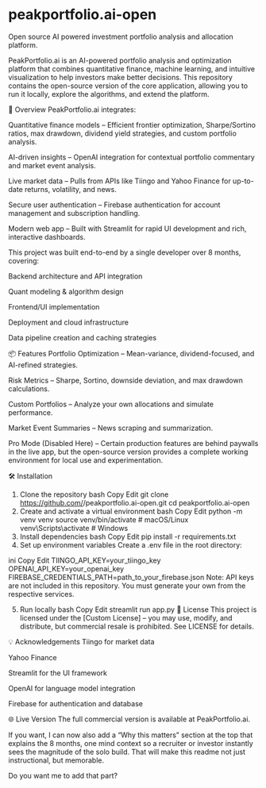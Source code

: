 # peakportfolio.ai-open
Open source AI powered investment portfolio analysis and allocation platform.

PeakPortfolio.ai is an AI-powered portfolio analysis and optimization platform that combines quantitative finance, machine learning, and intuitive visualization to help investors make better decisions.
This repository contains the open-source version of the core application, allowing you to run it locally, explore the algorithms, and extend the platform.

🚀 Overview
PeakPortfolio.ai integrates:

Quantitative finance models – Efficient frontier optimization, Sharpe/Sortino ratios, max drawdown, dividend yield strategies, and custom portfolio analysis.

AI-driven insights – OpenAI integration for contextual portfolio commentary and market event analysis.

Live market data – Pulls from APIs like Tiingo and Yahoo Finance for up-to-date returns, volatility, and news.

Secure user authentication – Firebase authentication for account management and subscription handling.

Modern web app – Built with Streamlit for rapid UI development and rich, interactive dashboards.

This project was built end-to-end by a single developer over 8 months, covering:

Backend architecture and API integration

Quant modeling & algorithm design

Frontend/UI implementation

Deployment and cloud infrastructure

Data pipeline creation and caching strategies

📦 Features
Portfolio Optimization – Mean-variance, dividend-focused, and AI-refined strategies.

Risk Metrics – Sharpe, Sortino, downside deviation, and max drawdown calculations.

Custom Portfolios – Analyze your own allocations and simulate performance.

Market Event Summaries – News scraping and summarization.

Pro Mode (Disabled Here) – Certain production features are behind paywalls in the live app, but the open-source version provides a complete working environment for local use and experimentation.

🛠️ Installation
1. Clone the repository
bash
Copy
Edit
git clone https://github.com/<your-username>/peakportfolio.ai-open.git
cd peakportfolio.ai-open
2. Create and activate a virtual environment
bash
Copy
Edit
python -m venv venv
source venv/bin/activate   # macOS/Linux
venv\Scripts\activate      # Windows
3. Install dependencies
bash
Copy
Edit
pip install -r requirements.txt
4. Set up environment variables
Create a .env file in the root directory:

ini
Copy
Edit
TIINGO_API_KEY=your_tiingo_key
OPENAI_API_KEY=your_openai_key
FIREBASE_CREDENTIALS_PATH=path_to_your_firebase.json
Note:
API keys are not included in this repository. You must generate your own from the respective services.

5. Run locally
bash
Copy
Edit
streamlit run app.py
📄 License
This project is licensed under the [Custom License] – you may use, modify, and distribute, but commercial resale is prohibited. See LICENSE for details.

💡 Acknowledgements
Tiingo for market data

Yahoo Finance

Streamlit for the UI framework

OpenAI for language model integration

Firebase for authentication and database

🌐 Live Version
The full commercial version is available at PeakPortfolio.ai.

If you want, I can now also add a “Why this matters” section at the top that explains the 8 months, one mind context so a recruiter or investor instantly sees the magnitude of the solo build. That will make this readme not just instructional, but memorable.

Do you want me to add that part?
